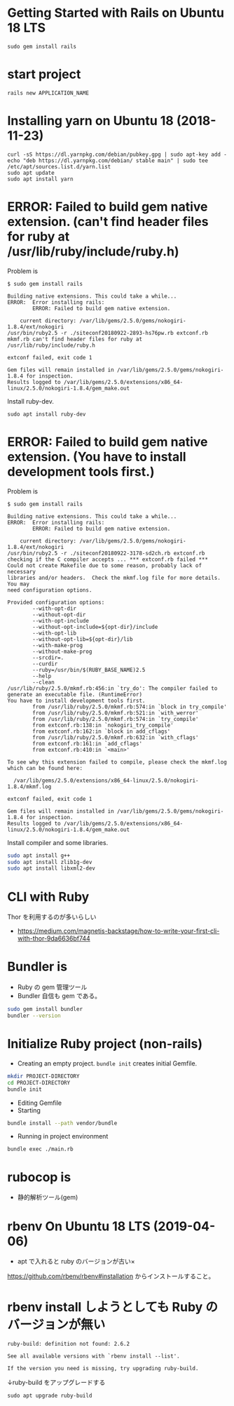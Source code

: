 # Getting Started with Rails on Ubuntu 18 LTS

```
sudo gem install rails
```

# start project

```
rails new APPLICATION_NAME
```

# Installing yarn on Ubuntu 18 (2018-11-23)

```
curl -sS https://dl.yarnpkg.com/debian/pubkey.gpg | sudo apt-key add -
echo "deb https://dl.yarnpkg.com/debian/ stable main" | sudo tee /etc/apt/sources.list.d/yarn.list
sudo apt update
sudo apt install yarn
```

# ERROR: Failed to build gem native extension. (can't find header files for ruby at /usr/lib/ruby/include/ruby.h)

Problem is

```
$ sudo gem install rails

Building native extensions. This could take a while...
ERROR:  Error installing rails:
        ERROR: Failed to build gem native extension.

    current directory: /var/lib/gems/2.5.0/gems/nokogiri-1.8.4/ext/nokogiri
/usr/bin/ruby2.5 -r ./siteconf20180922-2893-hs76pw.rb extconf.rb
mkmf.rb can't find header files for ruby at /usr/lib/ruby/include/ruby.h

extconf failed, exit code 1

Gem files will remain installed in /var/lib/gems/2.5.0/gems/nokogiri-1.8.4 for inspection.
Results logged to /var/lib/gems/2.5.0/extensions/x86_64-linux/2.5.0/nokogiri-1.8.4/gem_make.out
```

Install ruby-dev.

```
sudo apt install ruby-dev
```





# ERROR: Failed to build gem native extension. (You have to install development tools first.)

Problem is

```
$ sudo gem install rails

Building native extensions. This could take a while...
ERROR:  Error installing rails:
        ERROR: Failed to build gem native extension.

    current directory: /var/lib/gems/2.5.0/gems/nokogiri-1.8.4/ext/nokogiri
/usr/bin/ruby2.5 -r ./siteconf20180922-3178-sd2ch.rb extconf.rb
checking if the C compiler accepts ... *** extconf.rb failed ***
Could not create Makefile due to some reason, probably lack of necessary
libraries and/or headers.  Check the mkmf.log file for more details.  You may
need configuration options.

Provided configuration options:
        --with-opt-dir
        --without-opt-dir
        --with-opt-include
        --without-opt-include=${opt-dir}/include
        --with-opt-lib
        --without-opt-lib=${opt-dir}/lib
        --with-make-prog
        --without-make-prog
        --srcdir=.
        --curdir
        --ruby=/usr/bin/$(RUBY_BASE_NAME)2.5
        --help
        --clean
/usr/lib/ruby/2.5.0/mkmf.rb:456:in `try_do': The compiler failed to generate an executable file. (RuntimeError)
You have to install development tools first.
        from /usr/lib/ruby/2.5.0/mkmf.rb:574:in `block in try_compile'
        from /usr/lib/ruby/2.5.0/mkmf.rb:521:in `with_werror'
        from /usr/lib/ruby/2.5.0/mkmf.rb:574:in `try_compile'
        from extconf.rb:138:in `nokogiri_try_compile'
        from extconf.rb:162:in `block in add_cflags'
        from /usr/lib/ruby/2.5.0/mkmf.rb:632:in `with_cflags'
        from extconf.rb:161:in `add_cflags'
        from extconf.rb:410:in `<main>'

To see why this extension failed to compile, please check the mkmf.log which can be found here:

  /var/lib/gems/2.5.0/extensions/x86_64-linux/2.5.0/nokogiri-1.8.4/mkmf.log

extconf failed, exit code 1

Gem files will remain installed in /var/lib/gems/2.5.0/gems/nokogiri-1.8.4 for inspection.
Results logged to /var/lib/gems/2.5.0/extensions/x86_64-linux/2.5.0/nokogiri-1.8.4/gem_make.out
```

Install compiler and some libraries.

```bash
sudo apt install g++
sudo apt install zlib1g-dev
sudo apt install libxml2-dev
```

# CLI with Ruby

Thor を利用するのが多いらしい

* https://medium.com/magnetis-backstage/how-to-write-your-first-cli-with-thor-9da6636bf744

# Bundler is

* Ruby の gem 管理ツール
* Bundler 自信も gem である。

```bash
sudo gem install bundler
bundler --version
```

# Initialize Ruby project (non-rails)

* Creating an empty project. `bundle init` creates initial Gemfile.

```bash
mkdir PROJECT-DIRECTORY
cd PROJECT-DIRECTORY
bundle init
```

* Editing Gemfile
* Starting

```bash
bundle install --path vendor/bundle
```

* Running in project environment

```
bundle exec ./main.rb
```

# rubocop is

* 静的解析ツール(gem)

# rbenv On Ubuntu 18 LTS (2019-04-06)

* apt で入れると ruby のバージョンが古い×

https://github.com/rbenv/rbenv#installation からインストールすること。

# rbenv install しようとしても Ruby のバージョンが無い

```
ruby-build: definition not found: 2.6.2

See all available versions with `rbenv install --list'.

If the version you need is missing, try upgrading ruby-build.
```

↓ruby-build をアップグレードする

```
sudo apt upgrade ruby-build
```

